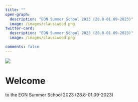 ```yaml
---
title: ""
open-graph:
  description: "EON Summer School 2023 (28.8-01.09-2023)"
  image: /images/clausiwood.png
twitter-card:
  description: "EON Summer School 2023 (28.8-01.09-2023)"
  image: /images/clausiwood.png

comments: false
---
```

<style>
  body {
  background-image: url("");
  background-size: cover;
  background-repeat: no-repeat;
}
  
</style>



![](//images/clausiwood.png)

# Welcome 

to the EON Summer School 2023 (28.8-01.09-2023)

